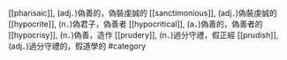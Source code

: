 [[pharisaic]], (adj．)偽善的，偽裝虔誠的 
[[sanctimonious]], (adj．)偽裝虔誠的 
[[hypocrite]], (n．)偽君子，偽善者 
[[hypocritical]], (a．)偽善的，偽善者的 
[[hypocrisy]], (n．)偽善，造作 
[[prudery]], (n．)過分守禮，假正經 
[[prudish]], (adj．)過分守禮的，假道學的 
#category
